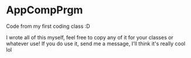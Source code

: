 # AppCompPrgm
Code from my first coding class :D

I wrote all of this myself, feel free to copy any of it for your classes or whatever use!
If you do use it, send me a message, I'll think it's really cool lol
